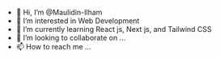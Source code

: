 - 👋 Hi, I’m @Maulidin-Ilham
- 👀 I’m interested in Web Development
- 🌱 I’m currently learning React js, Next js, and Tailwind CSS
- 💞️ I’m looking to collaborate on ...
- 📫 How to reach me ...

<!---
Maulidin-Ilham/Maulidin-Ilham is a ✨ special ✨ repository because its `README.md` (this file) appears on your GitHub profile.
You can click the Preview link to take a look at your changes.
--->
